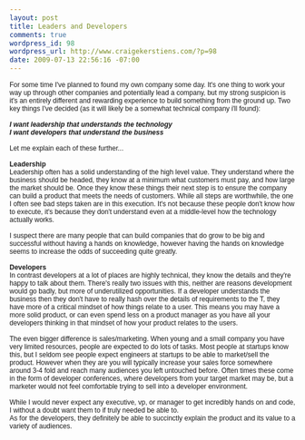 ```yaml
--- 
layout: post
title: Leaders and Developers
comments: true
wordpress_id: 98
wordpress_url: http://www.craigekerstiens.com/?p=98
date: 2009-07-13 22:56:16 -07:00
---
```

<p style="margin: 0.0px 0.0px 0.0px 0.0px; font: 12.0px Helvetica;">For some time I've planned to found my own company some day. It's one thing to work your way up through other companies and potentially lead a company, but my strong suspicion is it's an entirely different and rewarding experience to build something from the ground up. Two key things I've decided (as it will likely be a somewhat technical company i'll found):</p>
<p style="margin: 0.0px 0.0px 0.0px 0.0px; font: 12.0px Helvetica; min-height: 14.0px;"></p>
<p style="margin: 0.0px 0.0px 0.0px 0.0px; font: 12.0px Helvetica;"><strong><em>I want leadership that understands the technology</em></strong></p>
<p style="margin: 0.0px 0.0px 0.0px 0.0px; font: 12.0px Helvetica;"><strong><em>I want developers that understand the business</em></strong></p>
<p style="margin: 0.0px 0.0px 0.0px 0.0px; font: 12.0px Helvetica; min-height: 14.0px;"></p>
<p style="margin: 0.0px 0.0px 0.0px 0.0px; font: 12.0px Helvetica;">Let me explain each of these further...</p>
<p style="margin: 0.0px 0.0px 0.0px 0.0px; font: 12.0px Helvetica; min-height: 14.0px;"><!--more--></p>
<p style="margin: 0.0px 0.0px 0.0px 0.0px; font: 12.0px Helvetica;"><strong>Leadership</strong></p>
<p style="margin: 0.0px 0.0px 0.0px 0.0px; font: 12.0px Helvetica;">Leadership often has a solid understanding of the high level value. They understand where the business should be headed, they know at a minimum what customers must pay, and how large the market should be. Once they know these things their next step is to ensure the company can build a product that meets the needs of customers. While all steps are worthwhile, the one I often see bad steps taken are in this execution. It's not because these people don't know how to execute, it's because they don't understand even at a middle-level how the technology actually works.</p>
<p style="margin: 0.0px 0.0px 0.0px 0.0px; font: 12.0px Helvetica; min-height: 14.0px;"></p>
<p style="margin: 0.0px 0.0px 0.0px 0.0px; font: 12.0px Helvetica;">I suspect there are many people that can build companies that do grow to be big and successful without having a hands on knowledge, however having the hands on knowledge seems to increase the odds of succeeding quite greatly.</p>
<p style="margin: 0.0px 0.0px 0.0px 0.0px; font: 12.0px Helvetica; min-height: 14.0px;"></p>
<p style="margin: 0.0px 0.0px 0.0px 0.0px; font: 12.0px Helvetica;"><strong>Developers</strong></p>
<p style="margin: 0.0px 0.0px 0.0px 0.0px; font: 12.0px Helvetica;">In contrast developers at a lot of places are highly technical, they know the details and they're happy to talk about them. There's really two issues with this, neither are reasons development would go badly, but more of underutilized opportunities. If a developer understands the business then they don't have to really hash over the details of requirements to the T, they have more of a critical mindset of how things relate to a user. This means you may have a more solid product, or can even spend less on a product manager as you have all your developers thinking in that mindset of how your product relates to the users.</p>
<p style="margin: 0.0px 0.0px 0.0px 0.0px; font: 12.0px Helvetica; min-height: 14.0px;"></p>
<p style="margin: 0.0px 0.0px 0.0px 0.0px; font: 12.0px Helvetica;">The even bigger difference is sales/marketing. When young and a small company you have very limited resources, people are expected to do lots of tasks. Most people at startups know this, but I seldom see people expect engineers at startups to be able to market/sell the product. However when they are you will typically increase your sales force somewhere around 3-4 fold and reach many audiences you left untouched before. Often times these come in the form of developer conferences, where developers from your target market may be, but a marketer would not feel comfortable trying to sell into a developer environment.</p>
<p style="margin: 0.0px 0.0px 0.0px 0.0px; font: 12.0px Helvetica; min-height: 14.0px;"></p>
<p style="margin: 0.0px 0.0px 0.0px 0.0px; font: 12.0px Helvetica;">While I would never expect any executive, vp, or manager to get incredibly hands on and code, I without a doubt want them to if truly needed be able to.</p>
<p style="margin: 0.0px 0.0px 0.0px 0.0px; font: 12.0px Helvetica;">As for the developers, they definitely be able to succinctly explain the product and its value to a variety of audiences.</p>
